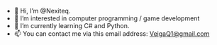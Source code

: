 - 👋 Hi, I’m @Nexiteq.
- 👀 I’m interested in computer programming / game development
- 🌱 I’m currently learning C# and Python.
- 📫 You can contact me via this email address: VeigaQ1@gmail.com

<!---
Nexiteq/Nexiteq is a ✨ special ✨ repository because its `README.md` (this file) appears on your GitHub profile.
You can click the Preview link to take a look at your changes.
--->
